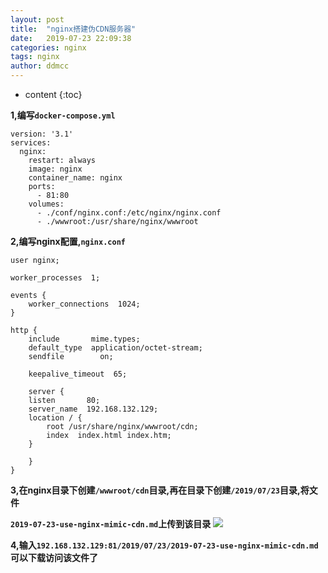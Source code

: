 ```yaml
---
layout: post
title:  "nginx搭建伪CDN服务器"
date:   2019-07-23 22:09:38
categories: nginx
tags: nginx
author: ddmcc
---
```


* content
{:toc}


**1,编写`docker-compose.yml`**





	version: '3.1'
	services:
	  nginx:
	    restart: always
	    image: nginx
	    container_name: nginx
	    ports:
	      - 81:80
	    volumes:
	      - ./conf/nginx.conf:/etc/nginx/nginx.conf
	      - ./wwwroot:/usr/share/nginx/wwwroot





**2,编写nginx配置,`nginx.conf`**

	user nginx;

	worker_processes  1;

	events {
	    worker_connections  1024;
	}

	http {
	    include       mime.types;
	    default_type  application/octet-stream;
	    sendfile        on;

	    keepalive_timeout  65;

	    server {
		listen       80;
		server_name  192.168.132.129;
		location / {
		    root /usr/share/nginx/wwwroot/cdn;
		    index  index.html index.htm;
		}

	    }
	}





**3,在nginx目录下创建`/wwwroot/cdn`目录,再在目录下创建`/2019/07/23`目录,将文件**

**`2019-07-23-use-nginx-mimic-cdn.md`上传到该目录**
![](https://i.loli.net/2019/07/23/5d3727a310c5283443.png)




**4,输入`192.168.132.129:81/2019/07/23/2019-07-23-use-nginx-mimic-cdn.md`可以下载访问该文件了**
